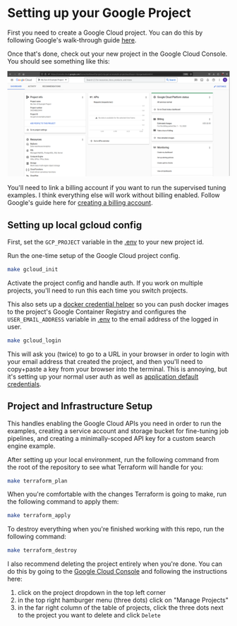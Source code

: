 # Setting up your Google Project

First you need to create a Google Cloud project. You can do this by following Google's walk-through guide [here](https://developers.google.com/workspace/guides/create-project).

Once that's done, check out your new project in the Google Cloud Console. You should see something like this:

![New project dashboard](images/new_google_project_dashboard.png)

You'll need to link a billing account if you want to run the supervised tuning examples. I think everything else will work without billing enabled. Follow Google's guide here for [creating a billing account](https://cloud.google.com/billing/docs/how-to/create-billing-account).

## Setting up local gcloud config

First, set the `GCP_PROJECT` variable in the [.env](../../.env) to your new project id.

Run the one-time setup of the Google Cloud project config.

```sh
make gcloud_init
```

Activate the project config and handle auth. If you work on multiple projects, you'll need to run this each time you switch projects.

This also sets up a [docker credential helper](https://cloud.google.com/artifact-registry/docs/docker/authentication) so you can push docker images to the project's Google Container Registry and configures the `USER_EMAIL_ADDRESS` variable in [.env](../../.env) to the email address of the logged in user.

```sh
make gcloud_login
```

This will ask you (twice) to go to a URL in your browser in order to login with your email address that created the project, and then you'll need to copy+paste a key from your browser into the terminal. This is annoying, but it's setting up your normal user auth as well as [application default credentials](https://cloud.google.com/docs/authentication/provide-credentials-adc#local-dev).

## Project and Infrastructure Setup

This handles enabling the Google Cloud APIs you need in order to run the examples, creating a service account and storage bucket for fine-tuning job pipelines, and creating a minimally-scoped API key for a custom search engine example.

After setting up your local environment, run the following command from the root of the repository to see what Terraform will handle for you:
```sh
make terraform_plan
```

When you're comfortable with the changes Terraform is going to make, run the following command to apply them:
```sh
make terraform_apply
```

To destroy everything when you're finished working with this repo, run the following command:
```sh
make terraform_destroy
```

I also recommend deleting the project entirely when you're done. You can do this by going to the [Google Cloud Console](https://console.cloud.google.com/) and following the instructions here:
1. click on the project dropdown in the top left corner
2. in the top right hamburger menu (three dots) click on "Manage Projects"
3. in the far right column of the table of projects, click the three dots next to the project you want to delete and click `Delete`
